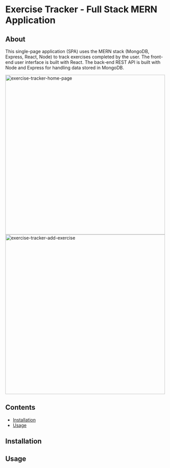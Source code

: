 # Exercise Tracker - Full Stack MERN Application

## About 
This single-page application (SPA) uses the MERN stack (MongoDB, Express, React, Node) to track exercises completed by the user. The front-end user interface is built with React. The back-end REST API is built with Node and Express for handling data stored in MongoDB. 

<img src="https://github.com/Richelle-T/exercise-tracker/assets/116057301/a0fe95f8-b205-42ed-aa66-2f7b969fe23e" alt="exercise-tracker-home-page" width="500">
<img src="https://github.com/Richelle-T/exercise-tracker/assets/116057301/31516405-0689-4def-ad65-4b58b10274c5" alt="exercise-tracker-add-exercise" width="500">

## Contents
- [Installation](#installation)
- [Usage](#usage)

## Installation


## Usage





